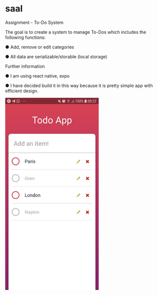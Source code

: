 ﻿# saal

Assignment - To-Do System

The goal is to create a system to manage To-Dos which includes the following functions:

● Add, remove or edit categories

● All data are serializable/storable (local storage)

Further information

● I am using react native, expo

● I have decided build it in this way because it is pretty simple app with efficient design.

<img src="TodoApp.jpg" width="300" />
